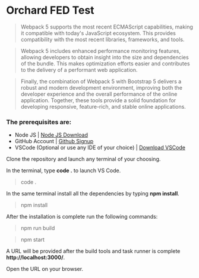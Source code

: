 # Orchard FED Test

> Webpack 5 supports the most recent ECMAScript capabilities, making it compatible with today's JavaScript ecosystem. This provides compatibility with the most recent libraries, frameworks, and tools.

> Webpack 5 includes enhanced performance monitoring features, allowing developers to obtain insight into the size and dependencies of the bundle. This makes optimization efforts easier and contributes to the delivery of a performant web application.

> Finally, the combination of Webpack 5 with Bootstrap 5 delivers a robust and modern development environment, improving both the developer experience and the overall performance of the online application. Together, these tools provide a solid foundation for developing responsive, feature-rich, and stable online applications.

### The prerequisites are:

-   Node JS | [Node JS Download](https://nodejs.org/en/download)
-   GitHub Account | [Github Signup](https://github.com/join)
-   VSCode (Optional or use any IDE of your choice) | [Download VSCode](https://code.visualstudio.com/download) 

Clone the repository and launch any terminal of your choosing.

In the terminal, type **code .** to launch VS Code.

> code .

In the same terminal install all the dependencies by typing **npm install**.

> npm install

After the installation is complete run the following commands:

> npm run build

> npm start

A URL will be provided after the build tools and task runner is complete **http://localhost:3000/**.

Open the URL on your browser.

